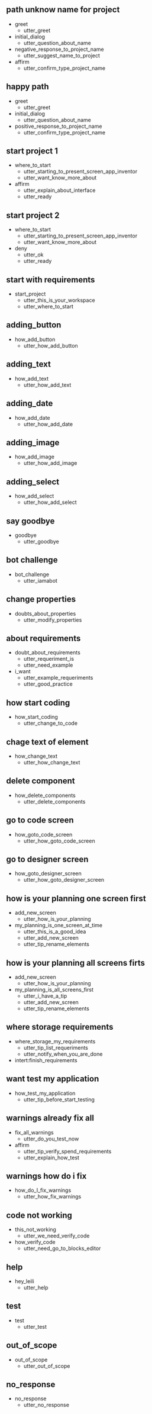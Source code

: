 <!-- diálogo inicial -->
  ## path unknow name for project
  * greet
    - utter_greet
  * initial_dialog
    - utter_question_about_name
  * negative_response_to_project_name
    - utter_suggest_name_to_project
  * affirm
    - utter_confirm_type_project_name


  ## happy path
  * greet
    - utter_greet
  * initial_dialog
    - utter_question_about_name
  * positive_response_to_project_name
    - utter_confirm_type_project_name

<!-- conhecendo App Inventor -->
  ## start project 1
  * where_to_start
    - utter_starting_to_present_screen_app_inventor
    - utter_want_know_more_about
  * affirm
    - utter_explain_about_interface
    - utter_ready

   ## start project 2
  * where_to_start
    - utter_starting_to_present_screen_app_inventor
    - utter_want_know_more_about
  * deny
    - utter_ok
    - utter_ready


<!-- Começando com requisitos -->
## start with requirements
* start_project
  - utter_this_is_your_workspace
  - utter_where_to_start


## adding_button
  * how_add_button
    - utter_how_add_button

## adding_text
  * how_add_text
    - utter_how_add_text

## adding_date
  * how_add_date
    - utter_how_add_date

## adding_image
  * how_add_image
    - utter_how_add_image

## adding_select
  * how_add_select
    - utter_how_add_select

## say goodbye
* goodbye
  - utter_goodbye

## bot challenge
* bot_challenge
  - utter_iamabot

## change properties
* doubts_about_properties
  - utter_modify_properties

## about requirements
* doubt_about_requirements
  - utter_requeriment_is
  - utter_need_example
* i_want
  - utter_example_requeriments
  - utter_good_practice


## how start coding
* how_start_coding
  - utter_change_to_code

## chage text of element
* how_change_text
  - utter_how_change_text

## delete component
* how_delete_components
  - utter_delete_components

## go to code screen
* how_goto_code_screen
  - utter_how_goto_code_screen

## go to designer screen
* how_goto_designer_screen
  - utter_how_goto_designer_screen


## how is your planning one screen first
* add_new_screen
  - utter_how_is_your_planning
* my_planning_is_one_screen_at_time
  - utter_this_is_a_good_idea
  - utter_add_new_screen
  - utter_tip_rename_elements

## how is your planning all screens firts
* add_new_screen
  - utter_how_is_your_planning
* my_planning_is_all_screens_first
  - utter_i_have_a_tip
  - utter_add_new_screen
  - utter_tip_rename_elements


## where storage requirements
* where_storage_my_requirements
  - utter_tip_list_requeriments
  - utter_notify_when_you_are_done
* intert:finish_requirements


## want test my application
* how_test_my_application
  - utter_tip_before_start_testing


## warnings already fix all
* fix_all_warnings
  - utter_do_you_test_now
* affirm
  - utter_tip_verify_spend_requirements
  - utter_explain_how_test


## warnings how do i fix
* how_do_I_fix_warnings
  - utter_how_fix_warnings

## code not working
* this_not_working
  - utter_we_need_verify_code
* how_verify_code
  - utter_need_go_to_blocks_editor








## help
* hey_leili
  - utter_help

## test
* test
  - utter_test


## out_of_scope
* out_of_scope
  - utter_out_of_scope


## no_response
* no_response
  - utter_no_response


